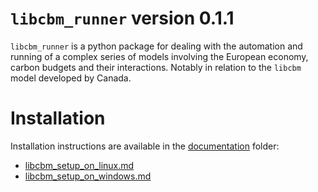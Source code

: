 # `libcbm_runner` version 0.1.1

`libcbm_runner` is a python package for dealing with the automation and running of a 
complex series of models involving the European economy, carbon budgets and their 
interactions. Notably in relation to the `libcbm` model developed by Canada. 


# Installation 

Installation instructions are available in the [documentation](documentation) folder:

- [libcbm_setup_on_linux.md](documentation/libcbm_setup_on_linux.md)
- [libcbm_setup_on_windows.md](documentation/libcbm_setup_on_windows.md)

